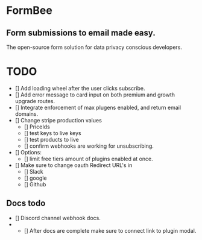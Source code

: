 # FormBee

## Form submissions to email made easy.

The open-source form solution for data privacy conscious developers.

# TODO
- [] Add loading wheel after the user clicks subscribe.
- [] Add error message to card input on both premium and growth upgrade routes.
- [] Integrate enforcement of max plugens enabled, and return email domains.
- [] Change stripe production values
    - [] PriceIds
    - [] test keys to live keys
    - [] test products to live
    - [] confirm webhooks are working for unsubscribing.
- [] Options: 
    - [] limit free tiers amount of plugins enabled at once.
- [] Make sure to change oauth Redirect URL's in
    - [] Slack
    - [] google
    - [] Github



## Docs todo
- [] Discord channel webhook docs.
- - [] After docs are complete make sure to connect link to plugin modal. 
